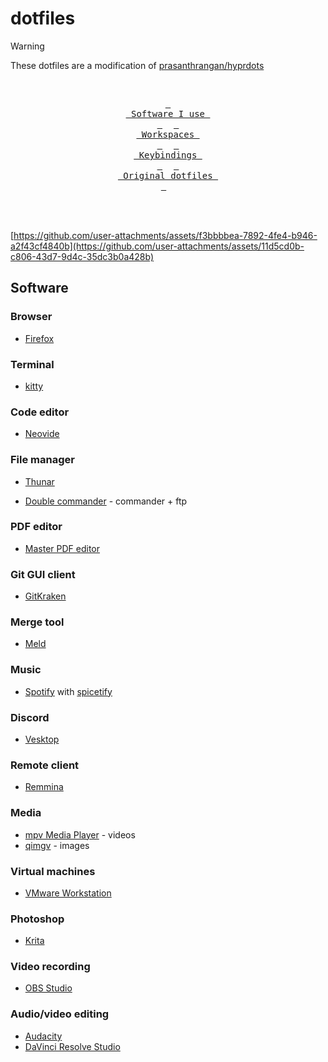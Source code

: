 # dotfiles

> [!WARNING]
> These dotfiles are a modification of [prasanthrangan/hyprdots](https://github.com/prasanthrangan/hyprdots)

<div align="center">

<br>

  <a href="#software"><kbd> <br> Software I use <br> </kbd></a>&ensp;&ensp;
  <a href="#workspaces"><kbd> <br> Workspaces <br> </kbd></a>&ensp;&ensp;
  <a href="#keybindings"><kbd> <br> Keybindings <br> </kbd></a>&ensp;&ensp;
  <a href="[https://www.youtube.com/watch?v=2rWqdKU1vu8&list=PLt8rU_ebLsc5yEHUVsAQTqokIBMtx3RFY&index=1](https://github.com/prasanthrangan/hyprdots)"><kbd> <br> Original dotfiles <br> </kbd></a>&ensp;&ensp;

</div><br><br>

[https://github.com/user-attachments/assets/f3bbbbea-7892-4fe4-b946-a2f43cf4840b](https://github.com/user-attachments/assets/11d5cd0b-c806-43d7-9d4c-35dc3b0a428b)

## Software

### Browser

- [Firefox](https://archlinux.org/packages/extra/x86_64/firefox/)

### Terminal

- [kitty](https://archlinux.org/packages/extra/x86_64/kitty/)

### Code editor

- [Neovide](https://archlinux.org/packages/extra/x86_64/neovide/)

### File manager

- [Thunar](https://archlinux.org/packages/extra/x86_64/thunar/)

- [Double commander](https://archlinux.org/packages/extra/x86_64/doublecmd-qt5/) - commander + ftp

### PDF editor

- [Master PDF editor](https://aur.archlinux.org/packages/masterpdfeditor)

### Git GUI client

- [GitKraken](https://aur.archlinux.org/packages/gitkraken)

### Merge tool

- [Meld](https://archlinux.org/packages/extra/any/meld/)

### Music

- [Spotify](https://aur.archlinux.org/packages/spotify) with [spicetify](https://aur.archlinux.org/packages/spicetify-cli)

### Discord

- [Vesktop](https://aur.archlinux.org/packages/vesktop)

### Remote client

- [Remmina](https://archlinux.org/packages/extra/x86_64/remmina/)

### Media

- [mpv Media Player](https://archlinux.org/packages/extra/x86_64/mpv/) - videos
- [qimgv](https://aur.archlinux.org/packages/qimgv) - images

### Virtual machines

- [VMware Workstation](https://aur.archlinux.org/packages/vmware-workstation)

### Photoshop

- [Krita](https://archlinux.org/packages/extra/x86_64/krita/)

### Video recording

- [OBS Studio](https://archlinux.org/packages/extra/x86_64/obs-studio/)

### Audio/video editing

- [Audacity](https://archlinux.org/packages/extra/x86_64/audacity/)
- [DaVinci Resolve Studio](https://aur.archlinux.org/packages/davinci-resolve-studio)
